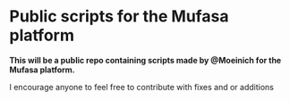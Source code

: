 # Public scripts for the Mufasa platform
**This will be a public repo containing scripts made by @Moeinich for the Mufasa platform.**

I encourage anyone to feel free to contribute with fixes and or additions